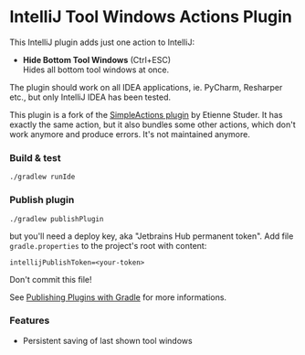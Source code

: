 IntelliJ Tool Windows Actions Plugin
====================================

This IntelliJ plugin adds just one action to IntelliJ:
- **Hide Bottom Tool Windows** (Ctrl+ESC) \
  Hides all bottom tool windows at once.
  
The plugin should work on all IDEA applications, ie. PyCharm, Resharper
etc., but only IntelliJ IDEA has been tested.

This plugin is a fork of the [SimpleActions plugin](https://plugins.jetbrains.com/plugin/207-simpleactions/)
by Etienne Studer. It has exactly the same action, but it also bundles
some other actions, which don't work anymore and produce errors. It's
not maintained anymore.

### Build & test

`./gradlew runIde`

### Publish plugin

`./gradlew publishPlugin`

but you'll need a deploy key, aka "Jetbrains Hub permanent token".
Add file `gradle.properties` to the project's root with content:
```
intellijPublishToken=<your-token>
```
Don't commit this file!

See [Publishing Plugins with Gradle](https://www.jetbrains.org/intellij/sdk/docs/tutorials/build_system/deployment.html#providing-your-hub-permanent-token-to-gradle)
for more informations.

### Features
- Persistent saving of last shown tool windows